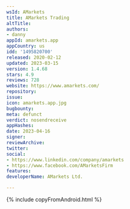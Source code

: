 ```yaml
---
wsId: AMarkets
title: AMarkets Trading
altTitle: 
authors:
- danny
appId: amarkets.app
appCountry: us
idd: '1495820700'
released: 2020-02-12
updated: 2023-03-15
version: 1.4.68
stars: 4.9
reviews: 728
website: https://www.amarkets.com/
repository: 
issue: 
icon: amarkets.app.jpg
bugbounty: 
meta: defunct
verdict: nosendreceive
appHashes: 
date: 2023-04-16
signer: 
reviewArchive: 
twitter: 
social:
- https://www.linkedin.com/company/amarkets
- https://www.facebook.com/AMarketsFirm
features: 
developerName: AMarkets Ltd.

---
```


{% include copyFromAndroid.html %}
